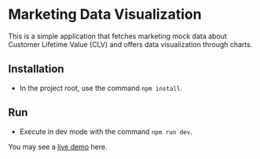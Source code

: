 # Marketing Data Visualization

This is a simple application that fetches marketing mock data about Customer Lifetime Value (CLV) and offers data visualization through charts.

## Installation
- In the project root, use the command `npm install`.

##  Run
- Execute in dev mode with the command `npm run dev`.

You may see a [live demo](https://marketing-data-visualization.vercel.app/) here.